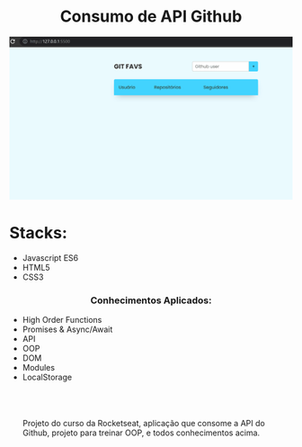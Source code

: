 <h1 align="center" > Consumo de API Github </h1>
<img  src="https://github.com/gugrando/JS-API-GithubFavorites/blob/main/readme/gitFavs.gif"/>
<h1 align="start"> Stacks: </h1>
<ul align="start"> 
  <li>Javascript ES6</li>
  <li>HTML5</li>
  <li>CSS3</li>
</ul>
<h3 align="center">Conhecimentos Aplicados:</h3>
<ul align="start"> 
  <li>High Order Functions</li>
  <li>Promises & Async/Await</li>
  <li>API</li>
  <li>OOP</li>
  <li>DOM</li>
  <li>Modules</li>
  <li>LocalStorage</li>
 <br>
 <br>
 <br>
 <p>
  Projeto do curso da Rocketseat, aplicação que consome a API do Github, projeto para treinar OOP, e todos conhecimentos acima.
 </p>
</ul>
